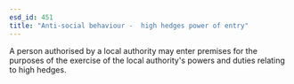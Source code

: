 ```yaml
---
esd_id: 451
title: "Anti-social behaviour -  high hedges power of entry"
---
```


A person authorised by a local authority may enter premises for the purposes of the exercise of the local authority's powers and duties relating to high hedges.

